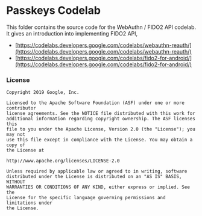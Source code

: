# Passkeys Codelab

This folder contains the source code for the WebAuthn / FIDO2 API codelab. It gives an introduction into implementing FIDO2 API,
- [https://codelabs.developers.google.com/codelabs/webauthn-reauth/](https://codelabs.developers.google.com/codelabs/webauthn-reauth/)
- [https://codelabs.developers.google.com/codelabs/fido2-for-android/](https://codelabs.developers.google.com/codelabs/fido2-for-android/)

### License


```
Copyright 2019 Google, Inc.

Licensed to the Apache Software Foundation (ASF) under one or more contributor
license agreements. See the NOTICE file distributed with this work for
additional information regarding copyright ownership. The ASF licenses this
file to you under the Apache License, Version 2.0 (the "License"); you may not
use this file except in compliance with the License. You may obtain a copy of
the License at

http://www.apache.org/licenses/LICENSE-2.0

Unless required by applicable law or agreed to in writing, software
distributed under the License is distributed on an "AS IS" BASIS, WITHOUT
WARRANTIES OR CONDITIONS OF ANY KIND, either express or implied. See the
License for the specific language governing permissions and limitations under
the License.
```